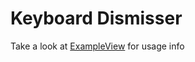 # Keyboard Dismisser
Take a look at [ExampleView](https://github.com/AbodiDawoud/KeyboardDismisser/blob/main/Sources/KeyboardDismisser/ExampleView.swift) for usage info
